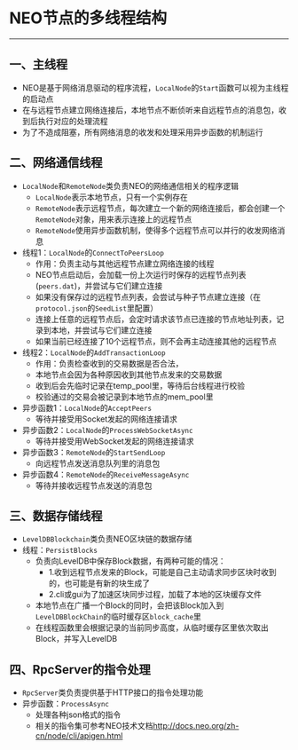 # NEO节点的多线程结构
---
## 一、主线程
* NEO是基于网络消息驱动的程序流程，`LocalNode`的`Start`函数可以视为主线程的启动点
* 在与远程节点建立网络连接后，本地节点不断侦听来自远程节点的消息包，收到后执行对应的处理流程
* 为了不造成阻塞，所有网络消息的收发和处理采用异步函数的机制运行

## 二、网络通信线程
* `LocalNode`和`RemoteNode`类负责NEO的网络通信相关的程序逻辑
  * `LocalNode`表示本地节点，只有一个实例存在
  * `RemoteNode`表示远程节点，每次建立一个新的网络连接后，都会创建一个`RemoteNode`对象，用来表示连接上的远程节点
  * `RemoteNode`使用异步函数机制，使得多个远程节点可以并行的收发网络消息
* 线程1：`LocalNode`的`ConnectToPeersLoop`
  * 作用：负责主动与其他远程节点建立网络连接的线程
  * NEO节点启动后，会加载一份上次运行时保存的远程节点列表(`peers.dat`)，并尝试与它们建立连接
  * 如果没有保存过的远程节点列表，会尝试与种子节点建立连接（在`protocol.json`的`SeedList`里配置）
  * 连接上任意的远程节点后，会定时请求该节点已连接的节点地址列表，记录到本地，并尝试与它们建立连接
  * 如果当前已经连接了10个远程节点，则不会再主动连接其他的远程节点
* 线程2：`LocalNode`的`AddTransactionLoop`
  * 作用：负责检查收到的交易数据是否合法，
  * 本地节点会因为各种原因收到其他节点发来的交易数据
  * 收到后会先临时记录在temp_pool里，等待后台线程进行校验
  * 校验通过的交易会被记录到本地节点的mem_pool里
* 异步函数1：`LocalNode`的`AcceptPeers`
  * 等待并接受用Socket发起的网络连接请求    
* 异步函数2：`LocalNode`的`ProcessWebSocketAsync`
  * 等待并接受用WebSocket发起的网络连接请求 
* 异步函数3：`RemoteNode`的`StartSendLoop`
  * 向远程节点发送消息队列里的消息包
* 异步函数4：`RemoteNode`的`ReceiveMessageAsync`
  * 等待并接收远程节点发送的消息包

## 三、数据存储线程
* `LevelDBBlockchain`类负责NEO区块链的数据存储
* 线程：`PersistBlocks`
  * 负责向LevelDB中保存Block数据，有两种可能的情况：
    * 1.收到远程节点发来的Block，可能是自己主动请求同步区块时收到的，也可能是有新的块生成了
    * 2.cli或gui为了加速区块同步过程，加载了本地的区块缓存文件
  * 本地节点在广播一个Block的同时，会把该Block加入到`LevelDBBlockChain`的临时缓存区`block_cache`里
  * 在线程函数里会根据记录的当前同步高度，从临时缓存区里依次取出Block，并写入LevelDB

## 四、RpcServer的指令处理
* `RpcServer`类负责提供基于HTTP接口的指令处理功能
* 异步函数：`ProcessAsync`
  * 处理各种json格式的指令
  * 相关的指令集可参考NEO技术文档<http://docs.neo.org/zh-cn/node/cli/apigen.html>
